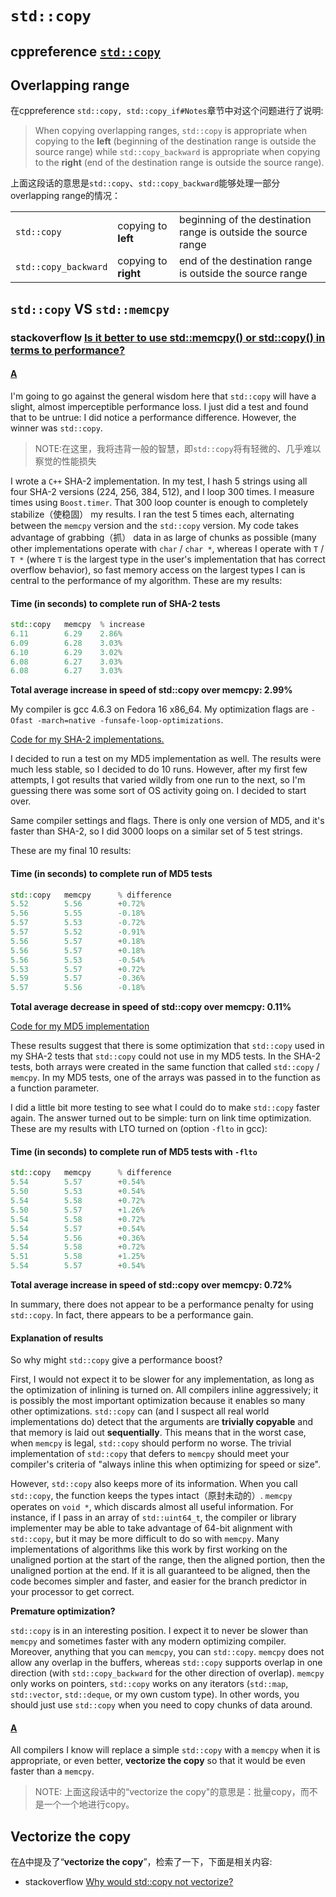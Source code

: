 # `std::copy`



## cppreference [`std::copy`](https://en.cppreference.com/w/cpp/algorithm/copy) 



## Overlapping range

在cppreference `std::copy, std::copy_if#Notes`章节中对这个问题进行了说明: 

> When copying overlapping ranges, `std::copy` is appropriate when copying to the **left** (beginning of the destination range is outside the source range) while `std::copy_backward` is appropriate when copying to the **right** (end of the destination range is outside the source range).

上面这段话的意思是`std::copy`、`std::copy_backward`能够处理一部分overlapping range的情况：

|                      |                      |                                                              |
| -------------------- | -------------------- | ------------------------------------------------------------ |
| `std::copy`          | copying to **left**  | beginning of the destination range is outside the source range |
| `std::copy_backward` | copying to **right** | end of the destination range is outside the source range     |



## `std::copy` VS `std::memcpy`

### stackoverflow [Is it better to use std::memcpy() or std::copy() in terms to performance?](https://stackoverflow.com/questions/4707012/is-it-better-to-use-stdmemcpy-or-stdcopy-in-terms-to-performance)

#### [A](https://stackoverflow.com/a/9980859)

I'm going to go against the general wisdom here that `std::copy` will have a slight, almost imperceptible performance loss. I just did a test and found that to be untrue: I did notice a performance difference. However, the winner was `std::copy`.

> NOTE:在这里，我将违背一般的智慧，即`std::copy`将有轻微的、几乎难以察觉的性能损失

I wrote a `C++` SHA-2 implementation. In my test, I hash 5 strings using all four SHA-2 versions (224, 256, 384, 512), and I loop 300 times. I measure times using `Boost.timer`. That 300 loop counter is enough to completely stabilize（使稳固） my results. I ran the test 5 times each, alternating between the `memcpy` version and the `std::copy` version. My code takes advantage of grabbing（抓） data in as large of chunks as possible (many other implementations operate with `char` / `char *`, whereas I operate with `T` / `T *` (where `T` is the largest type in the user's implementation that has correct overflow behavior), so fast memory access on the largest types I can is central to the performance of my algorithm. These are my results:

#### **Time (in seconds) to complete run of SHA-2 tests**

```cpp
std::copy   memcpy  % increase
6.11        6.29    2.86%
6.09        6.28    3.03%
6.10        6.29    3.02%
6.08        6.27    3.03%
6.08        6.27    3.03%
```

**Total average increase in speed of std::copy over memcpy: 2.99%**

My compiler is gcc 4.6.3 on Fedora 16 x86_64. My optimization flags are `-Ofast -march=native -funsafe-loop-optimizations`.

[Code for my SHA-2 implementations.](https://bitbucket.org/davidstone/sha-2/)

I decided to run a test on my MD5 implementation as well. The results were much less stable, so I decided to do 10 runs. However, after my first few attempts, I got results that varied wildly from one run to the next, so I'm guessing there was some sort of OS activity going on. I decided to start over.

Same compiler settings and flags. There is only one version of MD5, and it's faster than SHA-2, so I did 3000 loops on a similar set of 5 test strings.

These are my final 10 results:

#### **Time (in seconds) to complete run of MD5 tests**

```cpp
std::copy   memcpy      % difference
5.52        5.56        +0.72%
5.56        5.55        -0.18%
5.57        5.53        -0.72%
5.57        5.52        -0.91%
5.56        5.57        +0.18%
5.56        5.57        +0.18%
5.56        5.53        -0.54%
5.53        5.57        +0.72%
5.59        5.57        -0.36%
5.57        5.56        -0.18%
```

**Total average decrease in speed of std::copy over memcpy: 0.11%**

[Code for my MD5 implementation](https://bitbucket.org/davidstone/md5)

These results suggest that there is some optimization that `std::copy` used in my SHA-2 tests that `std::copy` could not use in my MD5 tests. In the SHA-2 tests, both arrays were created in the same function that called `std::copy` / `memcpy`. In my MD5 tests, one of the arrays was passed in to the function as a function parameter.



I did a little bit more testing to see what I could do to make `std::copy` faster again. The answer turned out to be simple: turn on link time optimization. These are my results with LTO turned on (option `-flto` in gcc):

#### **Time (in seconds) to complete run of MD5 tests with `-flto`**

```cpp
std::copy   memcpy      % difference
5.54        5.57        +0.54%
5.50        5.53        +0.54%
5.54        5.58        +0.72%
5.50        5.57        +1.26%
5.54        5.58        +0.72%
5.54        5.57        +0.54%
5.54        5.56        +0.36%
5.54        5.58        +0.72%
5.51        5.58        +1.25%
5.54        5.57        +0.54%
```

**Total average increase in speed of std::copy over memcpy: 0.72%**

In summary, there does not appear to be a performance penalty for using `std::copy`. In fact, there appears to be a performance gain.

#### **Explanation of results**

So why might `std::copy` give a performance boost?

First, I would not expect it to be slower for any implementation, as long as the optimization of inlining is turned on. All compilers inline aggressively; it is possibly the most important optimization because it enables so many other optimizations. `std::copy` can (and I suspect all real world implementations do) detect that the arguments are **trivially copyable** and that memory is laid out **sequentially**. This means that in the worst case, when `memcpy` is legal, `std::copy` should perform no worse. The trivial implementation of `std::copy` that defers to `memcpy` should meet your compiler's criteria of "always inline this when optimizing for speed or size".

However, `std::copy` also keeps more of its information. When you call `std::copy`, the function keeps the types intact（原封未动的）. `memcpy` operates on `void *`, which discards almost all useful information. For instance, if I pass in an array of `std::uint64_t`, the compiler or library implementer may be able to take advantage of 64-bit alignment with `std::copy`, but it may be more difficult to do so with `memcpy`. Many implementations of algorithms like this work by first working on the unaligned portion at the start of the range, then the aligned portion, then the unaligned portion at the end. If it is all guaranteed to be aligned, then the code becomes simpler and faster, and easier for the branch predictor in your processor to get correct.

**Premature optimization?**

`std::copy` is in an interesting position. I expect it to never be slower than `memcpy` and sometimes faster with any modern optimizing compiler. Moreover, anything that you can `memcpy`, you can `std::copy`. `memcpy` does not allow any overlap in the buffers, whereas `std::copy` supports overlap in one direction (with `std::copy_backward` for the other direction of overlap). `memcpy` only works on pointers, `std::copy` works on any iterators (`std::map`, `std::vector`, `std::deque`, or my own custom type). In other words, you should just use `std::copy` when you need to copy chunks of data around.



#### [A](https://stackoverflow.com/a/4707028)

All compilers I know will replace a simple `std::copy` with a `memcpy` when it is appropriate, or even better, **vectorize the copy** so that it would be even faster than a `memcpy`.

> NOTE: 上面这段话中的“vectorize the copy"的意思是：批量copy，而不是一个一个地进行copy。



## Vectorize the copy

在[A](https://stackoverflow.com/a/4707028)中提及了“**vectorize the copy**”，检索了一下，下面是相关内容:

- stackoverflow [Why would std::copy not vectorize? ](https://stackoverflow.com/questions/23910017/why-would-stdcopy-not-vectorize)